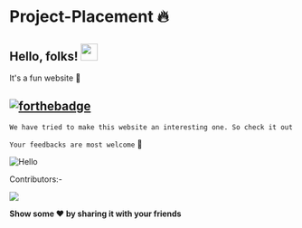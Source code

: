 # Project-Placement 🔥

## Hello, folks! <img src="https://raw.githubusercontent.com/MartinHeinz/MartinHeinz/master/wave.gif" width="30px">

It's a fun website :star_struck:

## [![forthebadge](https://forthebadge.com/images/badges/built-with-love.svg)](https://forthebadge.com)

`We have tried to make this website an interesting one. So check it out`

```Your feedbacks are most welcome``` :pray:

![Hello](https://media.tenor.com/images/e74b49b7704262cd62370a4116c964fa/tenor.gif)

Contributors:-

![](https://img.shields.io/badge/Sameer_Nayak-Priya_Verma-informational?style=flat&logo=<LOGO_NAME>&logoColor=white&color=2bbc8a)

**Show some :heart: by sharing it with your friends**

